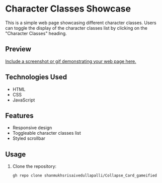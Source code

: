 # Character Classes Showcase

This is a simple web page showcasing different character classes. Users can toggle the display of the character classes list by clicking on the "Character Classes" heading.

## Preview

[Include a screenshot or gif demonstrating your web page here.](https://github.com/shanmukhsrisaivedullapalli/Collapse_Card_gameified/assets/90882705/825d7f0d-52b6-442d-9baa-fc51f0451417
)

## Technologies Used

- HTML
- CSS
- JavaScript

## Features

- Responsive design
- Toggleable character classes list
- Styled scrollbar

## Usage

1. Clone the repository:

   ```bash
   gh repo clone shanmukhsrisaivedullapalli/Collapse_Card_gameified
